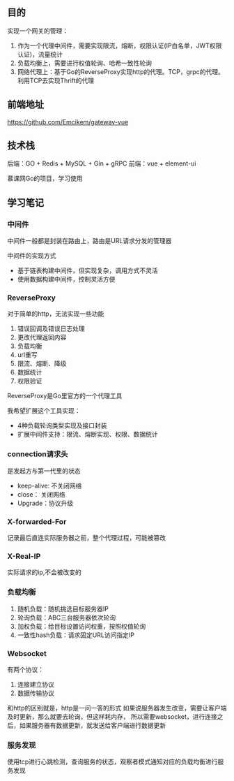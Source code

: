 ## 目的
实现一个网关的管理：
1. 作为一个代理中间件，需要实现限流，熔断，权限认证(IP白名单，JWT权限认证)，流量统计
2. 负载均衡上，需要进行权值轮询、哈希一致性轮询
3. 网络代理上：基于Go的ReverseProxy实现http的代理。TCP，grpc的代理。利用TCP去实现Thrift的代理

## 前端地址
https://github.com/Emcikem/gateway-vue


## 技术栈
后端：GO + Redis + MySQL + Gin + gRPC
前端：vue + element-ui 

慕课网Go的项目，学习使用


## 学习笔记
### 中间件
中间件一般都是封装在路由上，路由是URL请求分发的管理器

中间件的实现方式
- 基于链表构建中间件，但实现复杂，调用方式不灵活
- 使用数据构建中间件，控制灵活方便

### ReverseProxy
对于简单的http，无法实现一些功能
1. 错误回调及错误日志处理
2. 更改代理返回内容
3. 负载均衡
4. url重写
5. 限流、熔断、降级
6. 数据统计
7. 权限验证

ReverseProxy是Go里官方的一个代理工具

我希望扩展这个工具实现：
- 4种负载轮询类型实现及接口封装
- 扩展中间件支持：限流、熔断实现、权限、数据统计

### connection请求头
是发起方与第一代里的状态
- keep-alive: 不关闭网络
- close： 关闭网络
- Upgrade：协议升级

### X-forwarded-For
记录最后直连实际服务器之前，整个代理过程，可能被篡改

### X-Real-IP
实际请求的ip,不会被改变的

### 负载均衡
1. 随机负载：随机挑选目标服务器IP
2. 轮询负载：ABC三台服务器依次轮询
3. 加权负载：给目标设置访问权重，按照权值轮询
4. 一致性hash负载：请求固定URL访问指定IP

### Websocket
有两个协议：
1. 连接建立协议
2. 数据传输协议

和http的区别就是，http是一问一答的形式
如果说服务器发生改变，需要让客户端及时更新，那么就要去轮询，但这样耗内存，
所以需要websocket，进行连接之后，如果服务器有数据更新，就发送给客户端进行数据更新

### 服务发现
使用tcp进行心跳检测，查询服务的状态，观察者模式通知对应的负载均衡进行服务发现